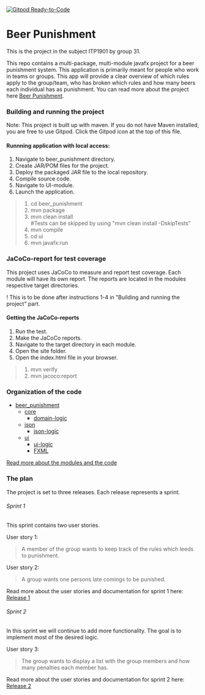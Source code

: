 
[![Gitpod Ready-to-Code](https://img.shields.io/badge/Gitpod-Ready--to--Code-blue?logo=gitpod)](https://gitpod.stud.ntnu.no/#https://gitlab.stud.idi.ntnu.no/it1901/groups-2022/gr2231/gr2231)

# Beer Punishment
This is the project in the subject ITP1901 by group 31. 

This repo contains a multi-package, multi-module javafx project for a beer punishment system. This application is primarily meant for people who work in teams or groups.
This app will provide a clear overview of which rules apply to the group/team, who has broken which rules and how many beers each individual has as punishment.
You can read more about the project here [Beer Punishment](./beer_punishment/README.md).

### Building and running the project
Note:
This project is built up with maven. If you do not have Maven installed, you are free to use Gitpod. Click the Gitpod icon at the top of this file.

#### Runnning application with local access:

1. Navigate to beer_punishment directory.
2. Create JAR/POM files for the project.
3. Deploy the packaged JAR file to the local repository. 
4. Compile source code.
4. Navigate to UI-module.
5. Launch the application.

>1. cd beer_punishment
>2. mvn package
>3. mvn clean install \
#Tests can be skipped by using "mvn clean install -DskipTests"
>4. mvn compile
>4. cd ui
>5. mvn javafx:run

### JaCoCo-report for test coverage

This project uses JaCoCo to measure and report test coverage. 
Each module will have its own report. The reports are located in the modules respective target directories. 

! This is to be done after instructions 1-4 in "Building and running the project" part. 

#### Getting the JaCoCo-reports 

1. Run the test.
2. Make the JaCoCo reports.
2. Navigate to the target directory in each module.
3. Open the site folder.
4. Open the index.html file in your browser. 

>1. mvn verify
>2. mvn jacoco:report





### Organization of the code
* [beer_punishment](./beer_punishment)
    * [core](./beer_punishment/core)
      * [domain-logic](./beer_punishment/core/src/main/java/beerPunishment/core)
    * [json](./beer_punishment/json)
      * [json-logic](./beer_punishment/json/src/main/java/beerPunishment/json)
    * [ui](./beer_punishment/ui)
      * [ui-logic](./beer_punishment/ui/src/main/java/beerPunishment/ui)
      * [FXML](./beer_punishment/ui/src/main/resources)

[Read more about the modules and the code](./beer_punishment/README.md)


### The plan
The project is set to three releases. Each release represents a sprint.

###### Sprint 1
This sprint contains two user stories. 

User story 1: 
>A member of the group wants to keep track of the rules which leeds to punishment.

User story 2: 
>A group wants one persons late comings to be punished. 

Read more about the user stories and documentation for sprint 1 here: [Release 1](./docs/release1.md)

###### Sprint 2
In this sprint we will continue to add more functionality. The goal is to implement most of the desired logic. 

User story 3: 
>The group wants to display a list with the group members and how many penalties each member has.

Read more about the user stories and documentation for sprint 2 here: [Release 2](./docs/release2.md)